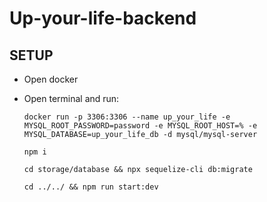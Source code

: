# Up-your-life-backend

## SETUP

- Open docker
- Open terminal and run:

  ```
  docker run -p 3306:3306 --name up_your_life -e MYSQL_ROOT_PASSWORD=password -e MYSQL_ROOT_HOST=% -e MYSQL_DATABASE=up_your_life_db -d mysql/mysql-server
  ```

  ```
  npm i
  ```

  ```
  cd storage/database && npx sequelize-cli db:migrate
  ```

  ```
  cd ../../ && npm run start:dev
  ```
